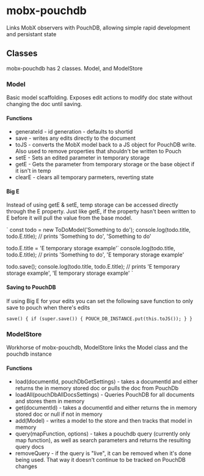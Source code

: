 # mobx-pouchdb

Links MobX observers with PouchDB, allowing simple rapid development and persistant state

## Classes

mobx-pouchdb has 2 classes. Model, and ModelStore

### Model

Basic model scaffolding. Exposes edit actions to modify doc state without changing the doc until saving.

#### Functions

- generateId - id generation - defaults to shortid
- save - writes any edits directly to the document
- toJS - converts the MobX model back to a JS object for PouchDB write. Also used to remove properties that shouldn't be written to Pouch
- setE - Sets an edited parameter in temporary storage
- getE - Gets the parameter from temporary storage or the base object if it isn't in temp
- clearE - clears all temporary parmeters, reverting state

#### Big E

Instead of using getE & setE, temp storage can be accessed directly through the E property. Just like getE, if the property hasn't been written to E before it will pull the value from the base model.

`
const todo = new ToDoModel('Something to do');
console.log(todo.title, todo.E.title);
//  prints 'Something to do', 'Something to do'

todo.E.title = 'E temporary storage example'` 
console.log(todo.title, todo.E.title);
// prints 'Something to do', 'E temporary storage example'

todo.save();
console.log(todo.title, todo.E.title);
// prints 'E temporary storage example', 'E temporary storage example'
`

#### Saving to PouchDB

If using Big E for your edits you can set the following save function to only save to pouch when there's edits 

`
save() {
    if (super.save()) {
        POUCH_DB_INSTANCE.put(this.toJS());
    }
}
`

### ModelStore

Workhorse of mobx-pouchdb, ModelStore links the Model class and the pouchdb instance

#### Functions

- load(documentId, pouchDbGetSettings) - takes a documentId and either returns the in memory stored doc or pulls the doc from PouchDb
- loadAll(pouchDbAllDocsSettings) - Queries PouchDB for all documents and stores them in memory
- get(documentId) - takes a documentId and either returns the in memory stored doc or null if not in memory
- add(Model) - writes a model to the store and then tracks that model in memory
- query(mapFunction, options) - takes a pouchdb query (currently only map function), as well as search parameters and returns the resulting query docs
- removeQuery - if the query is "live", it can be removed when it's done being used. That way it doesn't continue to be tracked on PouchDB changes